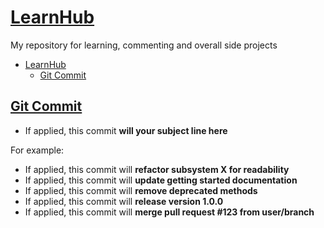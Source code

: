 # [LearnHub](https://github.com/adam-p/markdown-here/wiki/Markdown-Cheatsheet)
My repository for learning, commenting and overall side projects
- [LearnHub](#learnhub)
  - [Git Commit](#git-commit)

## [Git Commit](https://chris.beams.io/posts/git-commit/)

* If applied, this commit **__will your subject line here__**

For example:

  * If applied, this commit will **__refactor subsystem X for readability__**
  * If applied, this commit will **__update getting started documentation__**
  * If applied, this commit will **__remove deprecated methods__**
  * If applied, this commit will **__release version 1.0.0__**
  * If applied, this commit will **__merge pull request #123 from user/branch__**